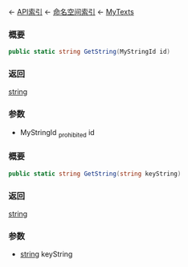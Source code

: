 ← [API索引](Api-Index) ← [命名空间索引](Namespace-Index) ← [MyTexts](VRage.MyTexts)

### 概要

```csharp
public static string GetString(MyStringId id)
```

### 返回

[string](https://docs.microsoft.com/en-us/dotnet/api/System.String?view=netframework-4.6)

### 参数

* MyStringId <sub>prohibited</sub> id
### 概要

```csharp
public static string GetString(string keyString)
```

### 返回

[string](https://docs.microsoft.com/en-us/dotnet/api/System.String?view=netframework-4.6)

### 参数

* [string](https://docs.microsoft.com/en-us/dotnet/api/System.String?view=netframework-4.6) keyString
